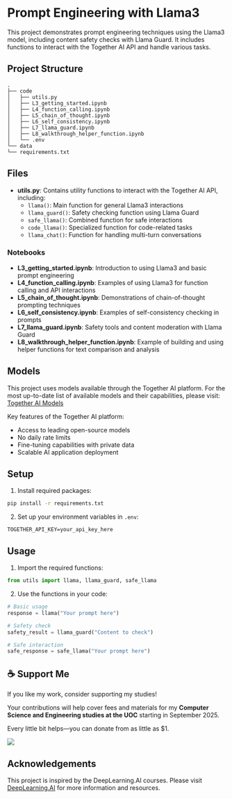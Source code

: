# Prompt Engineering with Llama3

This project demonstrates prompt engineering techniques using the Llama3 model, including content safety checks with Llama Guard. It includes functions to interact with the Together AI API and handle various tasks.

## Project Structure

```
.
├── code
│   ├── utils.py
│   ├── L3_getting_started.ipynb
│   ├── L4_function_calling.ipynb
│   ├── L5_chain_of_thought.ipynb
│   ├── L6_self_consistency.ipynb
│   ├── L7_llama_guard.ipynb
│   ├── L8_walkthrough_helper_function.ipynb
│   └── .env
└── data
└── requirements.txt
```

## Files

- **utils.py**: Contains utility functions to interact with the Together AI API, including:
  - `llama()`: Main function for general Llama3 interactions
  - `llama_guard()`: Safety checking function using Llama Guard
  - `safe_llama()`: Combined function for safe interactions
  - `code_llama()`: Specialized function for code-related tasks
  - `llama_chat()`: Function for handling multi-turn conversations

### Notebooks
- **L3_getting_started.ipynb**: Introduction to using Llama3 and basic prompt engineering
- **L4_function_calling.ipynb**: Examples of using Llama3 for function calling and API interactions
- **L5_chain_of_thought.ipynb**: Demonstrations of chain-of-thought prompting techniques
- **L6_self_consistency.ipynb**: Examples of self-consistency checking in prompts
- **L7_llama_guard.ipynb**: Safety tools and content moderation with Llama Guard
- **L8_walkthrough_helper_function.ipynb**: Example of building and using helper functions for text comparison and analysis

## Models

This project uses models available through the Together AI platform. For the most up-to-date list of available models and their capabilities, please visit:
[Together AI Models](https://api.together.ai/models)

Key features of the Together AI platform:
- Access to leading open-source models
- No daily rate limits
- Fine-tuning capabilities with private data
- Scalable AI application deployment

## Setup

1. Install required packages:
```bash
pip install -r requirements.txt
```

2. Set up your environment variables in `.env`:
```
TOGETHER_API_KEY=your_api_key_here
```

## Usage

1. Import the required functions:
```python
from utils import llama, llama_guard, safe_llama
```

2. Use the functions in your code:
```python
# Basic usage
response = llama("Your prompt here")

# Safety check
safety_result = llama_guard("Content to check")

# Safe interaction
safe_response = safe_llama("Your prompt here")
```

## ☕ Support Me

If you like my work, consider supporting my studies!

Your contributions will help cover fees and materials for my **Computer Science and Engineering studies at the UOC** starting in September 2025.

Every little bit helps—you can donate from as little as $1.

<a href="https://ko-fi.com/miqueasmd"><img src="https://ko-fi.com/img/githubbutton_sm.svg" /></a>

## Acknowledgements

This project is inspired by the DeepLearning.AI courses. Please visit [DeepLearning.AI](https://www.deeplearning.ai/) for more information and resources.
